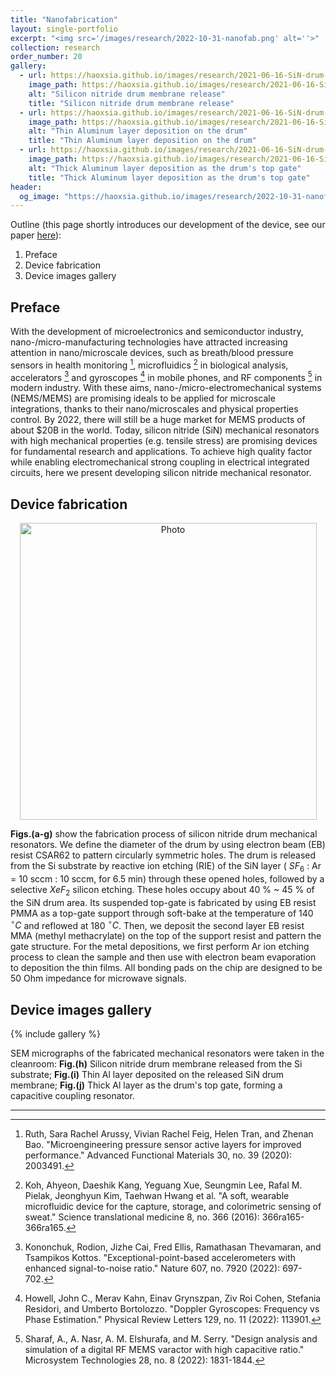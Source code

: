 ```yaml
---
title: "Nanofabrication"
layout: single-portfolio
excerpt: "<img src='/images/research/2022-10-31-nanofab.png' alt=''>"
collection: research
order_number: 20
gallery:
  - url: https://haoxsia.github.io/images/research/2021-06-16-SiN-drum-etch.png
    image_path: https://haoxsia.github.io/images/research/2021-06-16-SiN-drum-etch.png
    alt: "Silicon nitride drum membrane release"
    title: "Silicon nitride drum membrane release"
  - url: https://haoxsia.github.io/images/research/2021-06-16-SiN-drum-bottom.png
    image_path: https://haoxsia.github.io/images/research/2021-06-16-SiN-drum-bottom.png
    alt: "Thin Aluminum layer deposition on the drum"
    title: "Thin Aluminum layer deposition on the drum"
  - url: https://haoxsia.github.io/images/research/2021-06-16-SiN-drum-gate.png
    image_path: https://haoxsia.github.io/images/research/2021-06-16-SiN-drum-gate.png
    alt: "Thick Aluminum layer deposition as the drum's top gate"
    title: "Thick Aluminum layer deposition as the drum's top gate"
header: 
  og_image: "https://haoxsia.github.io/images/research/2022-10-31-nanofab.png"
---
```


Outline (this page shortly introduces our development of the device, see our paper [here](https://pubs.acs.org/doi/10.1021/acs.nanolett.1c01477)):

1. Preface
2. Device fabrication
3. Device images gallery

## Preface

With the development of microelectronics and semiconductor industry, nano-/micro-manufacturing technologies have attracted increasing attention in nano/microscale devices, such as breath/blood pressure sensors in health monitoring [^1], microfluidics [^2] in biological analysis, accelerators [^3] and gyroscopes [^4] in mobile phones, and RF components [^5] in modern industry. With these aims, nano-/micro-electromechanical systems (NEMS/MEMS) are promising ideals to be applied for microscale integrations, thanks to their nano/microscales and physical properties control. By 2022, there will still be a huge market for MEMS products of about $20B in the world. Today, silicon nitride (SiN) mechanical resonators with high mechanical properties (e.g. tensile stress) are promising devices for fundamental research and applications. To achieve high quality factor while enabling electromechanical strong coupling in electrical integrated circuits, here we present developing silicon nitride mechanical resonator.


## Device fabrication

<p align="center">
  <img src="https://haoxsia.github.io/images/research/2021-06-16-SiN-drum-nanofab.png?raw=true" alt="Photo" style="width: 475px;"/> 
</p>

**Figs.(a-g)** show the fabrication process of silicon nitride drum mechanical resonators. We define the diameter of the drum by using electron beam (EB) resist CSAR62 to pattern circularly symmetric holes. The drum is released from the Si substrate by reactive ion etching (RIE) of the SiN layer ( $SF_{6}$ : Ar = 10 sccm : 10 sccm, for 6.5 min) through these opened holes, followed by a selective $XeF_{2}$ silicon etching. These holes occupy about 40 % ~ 45 % of the SiN drum area. Its suspended top-gate is fabricated by using EB resist PMMA as a top-gate support through soft-bake at the temperature of 140 $^{\circ}C$ and reflowed at 180 $^{\circ}C$. Then, we deposit the second layer EB resist MMA (methyl methacrylate) on the top of the support resist and pattern the gate structure. For the metal depositions, we first perform Ar ion etching process to clean the sample and then use with electron beam evaporation to deposition the thin films. All bonding pads on the chip are designed to be 50 Ohm impedance for microwave signals.

## Device images gallery

{% include gallery %}

SEM micrographs of the fabricated mechanical resonators were taken in the cleanroom: **Fig.(h)** Silicon nitride drum membrane released from the Si substrate; **Fig.(i)** Thin Al layer deposited on the released SiN drum membrane; **Fig.(j)** Thick Al layer as the drum's top gate, forming a capacitive coupling resonator.

------

[^1]: Ruth, Sara Rachel Arussy, Vivian Rachel Feig, Helen Tran, and Zhenan Bao. "Microengineering pressure sensor active layers for improved performance." Advanced Functional Materials 30, no. 39 (2020): 2003491.
[^2]: Koh, Ahyeon, Daeshik Kang, Yeguang Xue, Seungmin Lee, Rafal M. Pielak, Jeonghyun Kim, Taehwan Hwang et al. "A soft, wearable microfluidic device for the capture, storage, and colorimetric sensing of sweat." Science translational medicine 8, no. 366 (2016): 366ra165-366ra165.
[^3]: Kononchuk, Rodion, Jizhe Cai, Fred Ellis, Ramathasan Thevamaran, and Tsampikos Kottos. "Exceptional-point-based accelerometers with enhanced signal-to-noise ratio." Nature 607, no. 7920 (2022): 697-702.
[^4]: Howell, John C., Merav Kahn, Einav Grynszpan, Ziv Roi Cohen, Stefania Residori, and Umberto Bortolozzo. "Doppler Gyroscopes: Frequency vs Phase Estimation." Physical Review Letters 129, no. 11 (2022): 113901.
[^5]: Sharaf, A., A. Nasr, A. M. Elshurafa, and M. Serry. "Design analysis and simulation of a digital RF MEMS varactor with high capacitive ratio." Microsystem Technologies 28, no. 8 (2022): 1831-1844.

